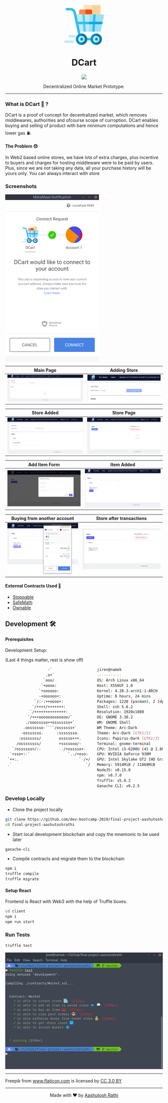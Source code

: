 <p align="center"><img src="client/public/favicon.png" align="center" width="128"><p>

<h1 align="center"> DCart </h1> 
<p align="center">
<a href="https://travis-ci.org/dev-bootcamp-2019/final-project-aashutoshrathi">
    <img src="https://img.shields.io/travis/dev-bootcamp-2019/final-project-aashutoshrathi/master.svg?style=for-the-badge" align="center">
</a>
</p>
<p align="center">Decentralized Online Market Prototype.</p>
<hr>

### What is DCart 🛒 ?

DCart is a proof of concept for decentralized market, which removes middlewares, authorities and ofcourse scope of curroption. DCart enables buying and selling of product with bare minimum computations and hence lower gas ⛽.

#### The Problem 😞

In Web2 based online stores, we have lots of extra charges, plus incentive to buyers and charges for hosting middleware were to be paid by users.
Plus, since we are not taking any data, all your purchase history will be yours only. You can always interact with store

### Screenshots

<img src="./assets/init-permissions.png" align="center" width="300">

|         Main Page         |         Adding Store         |
| :-----------------------: | :--------------------------: |
| ![](assets/main-page.png) | ![](assets/adding-store.png) |

|         Store Added         |        Store Page         |
| :-------------------------: | :-----------------------: |
| ![](assets/store-added.png) | ![](assets/shop-init.png) |

|          Add Item Form           |         Item Added         |
| :------------------------------: | :------------------------: |
| ![](assets/adding-item-form.png) | ![](assets/item-added.png) |

| Buying from another account |    Store after transactions     |
| :-------------------------: | :-----------------------------: |
| ![](assets/buying-item.png) | ![](assets/store-after-buy.png) |

#### External Contracts Used :bookmark_tabs:

- [Stoppable](contracts/Stoppable.sol)
- [SafeMath](contracts/SafeMath.sol)
- [Ownable](contracts/Ownable.sol)

## Development :hammer_and_wrench:

#### Prerequisites

Development Setup:

(Last 4 things matter, rest is show off)

`````sh
                   -`                    jiren@namek
                  .o+`                   -----------
                 `ooo/                   OS: Arch Linux x86_64
                `+oooo:                  Host: X556UF 1.0
               `+oooooo:                 Kernel: 4.20.3-arch1-1-ARCH
               -+oooooo+:                Uptime: 8 hours, 24 mins
             `/:-:++oooo+:               Packages: 1220 (pacman), 2 (dpkg)
            `/++++/+++++++:              Shell: zsh 5.6.2
           `/++++++++++++++:             Resolution: 1920x1080
          `/+++ooooooooooooo/`           DE: GNOME 3.30.2
         ./ooosssso++osssssso+`          WM: GNOME Shell
        .oossssso-````/ossssss+`         WM Theme: Arc-Dark
       -osssssso.      :ssssssso.        Theme: Arc-Dark [GTK2/3]
      :osssssss/        osssso+++.       Icons: Papirus-Dark [GTK2/3]
     /ossssssss/        +ssssooo/-       Terminal: gnome-terminal
   `/ossssso+/:-        -:/+osssso+-     CPU: Intel i5-6200U (4) @ 2.800GHz
  `+sso+:-`                 `.-/+oso:    GPU: NVIDIA GeForce 930M
 `++:.                           `-/+/   GPU: Intel Skylake GT2 [HD Graphics 520]
 .`                                 `/   Memory: 5914MiB / 11869MiB
                                         NodeJS: v8.15.0
                                         npm: v6.7.0
                                         Truffle: v5.0.2
                                         Ganache CLI: v6.2.5
`````

### Develop Locally

- Clone the project locally

```sh
git clone https://github.com/dev-bootcamp-2019/final-project-aashutoshrathi.git
cd final-project-aashutoshrathi
```

- Start local development blockchain and copy the mnemonic to be used later

```sh
ganache-cli
```

- Compile contracts and migrate them to the blockchain

```sh
npm i
truffle compile
truffle migrate
```

#### Setup React

Frontend is React with Web3 with the help of Truffle boxes.

```sh
cd client
npm i
npm run start
```

### Run Tests

```sh
truffle test
```

<img src="./assets/test-snap.png" align="center" width="650">

---

<p align="center>
Icon Credits: Icons made by <a href="https://www.freepik.com/" title="Freepik">Freepik</a> from <a href="https://www.flaticon.com/" title="Flaticon">www.flaticon.com</a> is licensed by <a href="http://creativecommons.org/licenses/by/3.0/" title="Creative Commons BY 3.0" target="_blank">CC 3.0 BY</a>
</p>

---

<p align="center"> Made with ❤️ by <a href="https://github.com/aashutoshrathi">Aashutosh Rathi</a></p>
